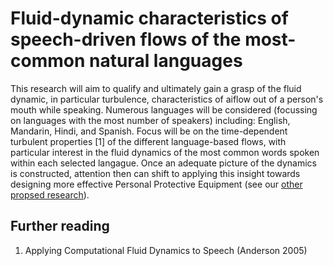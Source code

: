 # Fluid-dynamic characteristics of speech-driven flows of the most-common natural languages
This research will aim to qualify and ultimately gain a grasp of the fluid dynamic, in particular turbulence, characteristics of aiflow out of a person's mouth while speaking. Numerous languages will be considered (focussing on languages with the most number of speakers) including: English, Mandarin, Hindi, and Spanish. Focus will be on the time-dependent turbulent properties [1] of the different language-based flows, with particular interest in the fluid dynamics of the most common words spoken within each selected langague. Once an adequate picture of the dynamics is constructed, attention then can shift to applying this insight towards designing more effective Personal Protective Equipment (see our [other propsed research](https://github.com/TessellateDataScience/faceShieldOptimisations)).

## Further reading
1. Applying Computational Fluid Dynamics to Speech (Anderson 2005)
